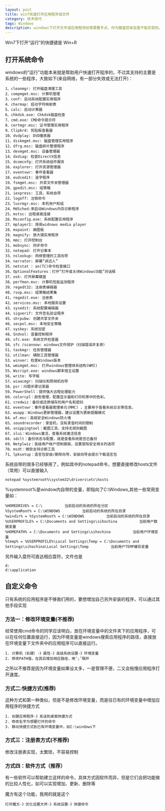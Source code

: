```yaml
---
layout: post
title: win7快速打开应用程序或文件
category: 技术技巧
tags: Windows
description: windows下打开文件或应用程序经常需要手点，作为键盘控肯定是不能忍受的。之前试过一些软件，设置各个程序的快捷键，但是快捷键可能会有冲突，而且记性不好实在不好用，所以选择使用Win自带的“运行”来加快打开速度
---
```


Win7下打开“运行”的快捷键是 Win+R

## 打开系统命令
windows的“运行”功能本来就是帮助用户快速打开程序的，不过其支持的主要是系统的一些程序，大致如下(来自网络，有一部分失效或无法打开)：

    1、cleanmgr: 打开磁盘清理工具 
    2、compmgmt.msc: 计算机管理 
    3、conf: 启动系统配置实用程序 
    4、charmap: 启动字符映射表 
    5、calc: 启动计算器 
    6、chkdsk.exe: Chkdsk磁盘检查 
    7、cmd.exe: CMD命令提示符 
    8、certmgr.msc: 证书管理实用程序 
    9、Clipbrd: 剪贴板查看器 
    10、dvdplay: DVD播放器 
    11、diskmgmt.msc: 磁盘管理实用程序 
    12、dfrg.msc: 磁盘碎片整理程序 
    13、devmgmt.msc: 设备管理器 
    14、dxdiag: 检查DirectX信息 
    15、dcomcnfg: 打开系统组件服务 
    16、explorer: 打开资源管理器 
    17、eventvwr: 事件查看器 
    18、eudcedit: 造字程序 
    19、fsmgmt.msc: 共享文件夹管理器 
    20、gpedit.msc: 组策略 
    21、iexpress: 工具，系统自带 
    22、logoff: 注销命令 
    23、lusrmgr.msc: 本机用户和组 
    24、MdSched:来启动Windows内存诊断程序 
    25、mstsc: 远程桌面连接 
    26、Msconfig.exe: 系统配置实用程序 
    27、mplayer2: 简易widnows media player 
    28、mspaint: 画图板 
    29、magnify: 放大镜实用程序 
    30、mmc: 打开控制台 
    31、mobsync: 同步命令 
    32、notepad: 打开记事本 
    33、nslookup: 网络管理的工具向导 
    34、narrator: 屏幕“讲述人” 
    35、netstat : an(TC)命令检查接口 
    36、OptionalFeatures：打开“打开或关闭Windows功能”对话框 
    37、osk: 打开屏幕键盘 
    38、perfmon.msc: 计算机性能监测程序 
    39、regedt32: 注册表编辑器 
    40、rsop.msc: 组策略结果集 
    41、regedit.exe: 注册表 
    42、services.msc: 本地服务设置 
    43、sysedit: 系统配置编辑器 
    44、sigverif: 文件签名验证程序 
    45、shrpubw: 创建共享文件夹 
    46、secpol.msc: 本地安全策略 
    47、syskey: 系统加密 
    48、Sndvol: 音量控制程序 
    49、sfc.exe: 系统文件检查器 
    50、sfc /scannow: windows文件保护（扫描错误并复原） 
    51、taskmgr: 任务管理器 
    52、utilman: 辅助工具管理器 
    53、winver: 检查Windows版本 
    54、wmimgmt.msc: 打开windows管理体系结构(WMI) 
    55、Wscript.exe: windows脚本宿主设置 
    56、write: 写字板 
    57、wiaacmgr: 扫描仪和照相机向导 
    58、psr：问题步骤记录器 
    59、PowerShell：提供强大远程处理能力 
    60、colorcpl：颜色管理，配置显示器和打印机等中的色彩。 
    61、credwiz：备份或还原储存的用户名和密码 
    62、eventvwr：事件查看器管理单元(MMC) ，主要用于查看系统日志等信息。 
    63、wuapp：Windows更新管理器，建议设置为更新提醒模式 
    64、wf.msc：高级安全Windows防火墙 
    65、soundrecorder：录音机，没有录音时间的限制 
    66、snippingtool：截图工具，支持无规则截图 
    67、slui：Windows激活，查看系统激活信息 
    68、sdclt：备份状态与配置，就是查看系统是否已备份 
    69、Netplwiz：高级用户帐户控制面板，设置登陆安全相关的选项 
    70、msdt：微软支持诊断工具 
    71、lpksetup：语言包安装/删除向导，安装向导会提示下载语言包

系统自带的很多已经够用了，例如其中的notepad命令，想要直接修改hosts文件（常用）可以直接输入

    notepad %systemroot%\system32\drivers\etc\hosts

%systemroot%是window内自带的变量，即指向了C:\Windows,其他一些常用变量如：

    %HOMEDRIVE% = C:\          当前启动的系统的所在分区 
    %SystemRoot% = C:\WINDOWS          当前启动的系统的所在目录 
    %windir% = %SystemRoot% = C:\WINDOWS          当前启动的系统的所在目录 
    %USERPROFILE% = C:\Documents and Settings\sihochina          当前用户数据变量 
    %HOMEPATH% = C:\Documents and Settings\sihochina          当前用户环境变量 
    %temp% = %USERPROFILE%\Local Settings\Temp = C:\Documents and Settings\sihochina\Local Settings\Temp          当前用户TEMP缓存变量 

另外输入盘符可直达相应盘符，文件也是

    d:
    d:\application

## 自定义命令

只有系统的应用程序是不够我们用的，要想增加自己另外安装的程序，可以通过其他手段实现

### 方法一：修改环境变量(不推荐)

经常使用cmd命令的同学应该明白，放在环境变量中的文件夹下的应用程序，可以在任何位置直接运行，因为环境变量是windows搜索应用程序的路径，直接放在环境变量下文件夹中的应用程序可以直接运行。

    1. 计算机（右键）-》属性-》高级系统设置-》环境变量
    2. 修改PATH值，在其后增加相应路径，用‘;’隔开
  
之所以不推荐是因为环境变量如果设太多，一是管理不便，二又会拖慢应用程序打开速度。

### 方式二:快捷方式(推荐)

这种方式和第一种类似，但是不是修改环境变量，而是往已有的环境变量中增加应用程序的快捷方式

    1. 右键应用程序-》发送到桌面快捷方式
    2. 修改名字为想要打开的命令
    3. 移动快捷方式到已有环境变量中，如C:\windows下

### 方式三：注册表方式(不推荐)

修改注册表实现，太繁琐，不容易控制

### 方式四：软件方式（推荐）

有一些软件可以帮助建立这样的命令，具体方式因软件而异，但是它们会把功能做的比较人性化，如可以实现增加、更新、删除等

魔方有这个功能，我用的就是这个

    打开魔方-》优化设置大师-》系统设置-》快捷命令
